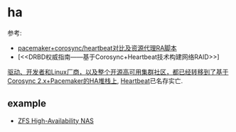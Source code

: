# ha
参考:
- [pacemaker+corosync/heartbeat对比及资源代理RA脚本](https://www.cnblogs.com/clsblog/p/6202869.html)
- [<<DRBD权威指南——基于Corosync+Heartbeat技术构建网络RAID>>]

[驱动、开发者和Linux厂商，以及整个开源高可用集群社区，都已经转移到了基于Corosync 2.x+Pacemaker的HA堆栈上](http://www.linux-ha.org/wiki/Site_news), [Heartbeat](http://www.linux-ha.org)已名存实亡.

## example
- [ZFS High-Availability NAS](https://github.com/ewwhite/zfs-ha/wiki)